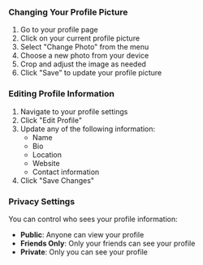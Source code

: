 ### Changing Your Profile Picture

1. Go to your profile page
2. Click on your current profile picture
3. Select "Change Photo" from the menu
4. Choose a new photo from your device
5. Crop and adjust the image as needed
6. Click "Save" to update your profile picture

### Editing Profile Information

1. Navigate to your profile settings
2. Click "Edit Profile"
3. Update any of the following information:
   - Name
   - Bio
   - Location
   - Website
   - Contact information
4. Click "Save Changes"

### Privacy Settings

You can control who sees your profile information:

- **Public**: Anyone can view your profile
- **Friends Only**: Only your friends can see your profile
- **Private**: Only you can see your profile